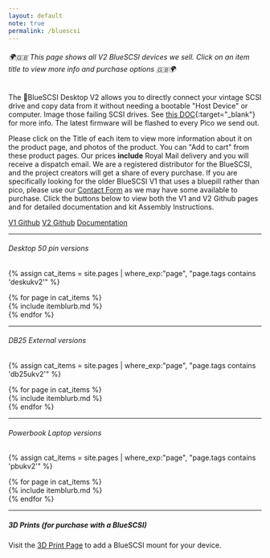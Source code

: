```yaml
---
layout: default
note: true
permalink: /bluescsi
---
```


###### 🌍🇬🇧 This page shows all V2 BlueSCSI devices we sell. Click on an item title to view more info and purchase options 🇬🇧🌍

The 📘BlueSCSI Desktop V2 allows you to directly connect your vintage SCSI drive and copy data from it without needing a bootable "Host Device" or computer. Image those failing SCSI drives. See [this DOC](https://bluescsi.com/docs/Initiator-Mode){:target="_blank"} for more info. The latest firmware will be flashed to every Pico we send out.

Please click on the Title of each item to view more information about it on the product page, and photos of the product. You can "Add to cart" from these product pages. Our prices <b>include</b> Royal Mail delivery and you will receive a dispatch email. We are a registered distributor for the BlueSCSI, and the project creators will get a share of every purchase. If you are specifically looking for the older BlueSCSI V1 that uses a bluepill rather than pico, please use our [Contact Form](/contact) as we may have some available to purchase. Click the buttons below to view both the V1 and V2 Github pages and for detailed documentation and kit Assembly Instructions.
<p class="lead text-center">
    <a href="https://github.com/erichelgeson/BlueSCSI" target="_blank" class="btn btn-lg btn-primary">V1 Github</a>&nbsp;<a href="https://github.com/BlueSCSI/BlueSCSI-v2" target="_blank" class="btn btn-lg btn-primary">V2 Github</a>&nbsp;<a href="https://bluescsi.com/docs/" target="_blank" class="btn btn-lg btn-primary">Documentation</a>
</p>
<hr>

###### Desktop 50 pin versions
{% assign cat_items = site.pages |  where_exp:"page", "page.tags contains 'deskukv2'" %}
<div class="container">
<div class="row">
	{% for page in cat_items %}
<div class="col-md-6" markdown="1">
{% include itemblurb.md %}
</div>
	  {% endfor %}
</div>
</div>
<hr>

###### DB25 External versions
{% assign cat_items = site.pages |  where_exp:"page", "page.tags contains 'db25ukv2'" %}
<div class="container">
<div class="row">
	{% for page in cat_items %}
<div class="col-md-6" markdown="1">
{% include itemblurb.md %}
</div>
	  {% endfor %}
</div>
</div>
<hr>

###### Powerbook Laptop versions
{% assign cat_items = site.pages |  where_exp:"page", "page.tags contains 'pbukv2'" %}
<div class="container">
<div class="row">
	{% for page in cat_items %}
<div class="col-md-6" markdown="1">
{% include itemblurb.md %}
</div>
	  {% endfor %}
</div>
</div>
<hr>

##### 3D Prints (for purchase with a BlueSCSI)

Visit the [3D Print Page](/3dprints) to add a BlueSCSI mount for your device.